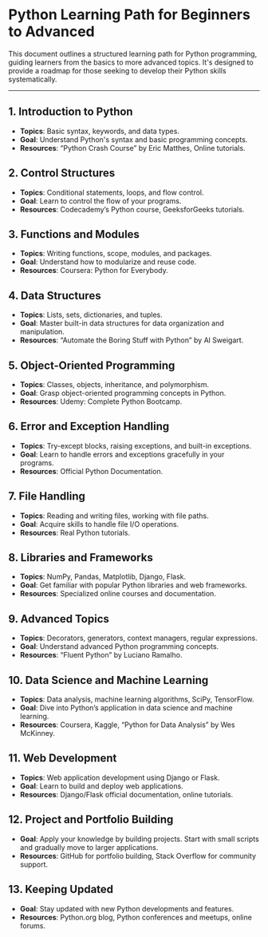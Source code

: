 # Python Learning Path for Beginners to Advanced

This document outlines a structured learning path for Python programming, guiding learners from the basics to more advanced topics. It's designed to provide a roadmap for those seeking to develop their Python skills systematically.

---

## **1. Introduction to Python**

- **Topics**: Basic syntax, keywords, and data types.
- **Goal**: Understand Python's syntax and basic programming concepts.
- **Resources**: “Python Crash Course” by Eric Matthes, Online tutorials.

## **2. Control Structures**

- **Topics**: Conditional statements, loops, and flow control.
- **Goal**: Learn to control the flow of your programs.
- **Resources**: Codecademy’s Python course, GeeksforGeeks tutorials.

## **3. Functions and Modules**

- **Topics**: Writing functions, scope, modules, and packages.
- **Goal**: Understand how to modularize and reuse code.
- **Resources**: Coursera: Python for Everybody.

## **4. Data Structures**

- **Topics**: Lists, sets, dictionaries, and tuples.
- **Goal**: Master built-in data structures for data organization and manipulation.
- **Resources**: “Automate the Boring Stuff with Python” by Al Sweigart.

## **5. Object-Oriented Programming**

- **Topics**: Classes, objects, inheritance, and polymorphism.
- **Goal**: Grasp object-oriented programming concepts in Python.
- **Resources**: Udemy: Complete Python Bootcamp.

## **6. Error and Exception Handling**

- **Topics**: Try-except blocks, raising exceptions, and built-in exceptions.
- **Goal**: Learn to handle errors and exceptions gracefully in your programs.
- **Resources**: Official Python Documentation.

## **7. File Handling**

- **Topics**: Reading and writing files, working with file paths.
- **Goal**: Acquire skills to handle file I/O operations.
- **Resources**: Real Python tutorials.

## **8. Libraries and Frameworks**

- **Topics**: NumPy, Pandas, Matplotlib, Django, Flask.
- **Goal**: Get familiar with popular Python libraries and web frameworks.
- **Resources**: Specialized online courses and documentation.

## **9. Advanced Topics**

- **Topics**: Decorators, generators, context managers, regular expressions.
- **Goal**: Understand advanced Python programming concepts.
- **Resources**: “Fluent Python” by Luciano Ramalho.

## **10. Data Science and Machine Learning**

- **Topics**: Data analysis, machine learning algorithms, SciPy, TensorFlow.
- **Goal**: Dive into Python’s application in data science and machine learning.
- **Resources**: Coursera, Kaggle, “Python for Data Analysis” by Wes McKinney.

## **11. Web Development**

- **Topics**: Web application development using Django or Flask.
- **Goal**: Learn to build and deploy web applications.
- **Resources**: Django/Flask official documentation, online tutorials.

## **12. Project and Portfolio Building**

- **Goal**: Apply your knowledge by building projects. Start with small scripts and gradually move to larger applications.
- **Resources**: GitHub for portfolio building, Stack Overflow for community support.

## **13. Keeping Updated**

- **Goal**: Stay updated with new Python developments and features.
- **Resources**: Python.org blog, Python conferences and meetups, online forums.
